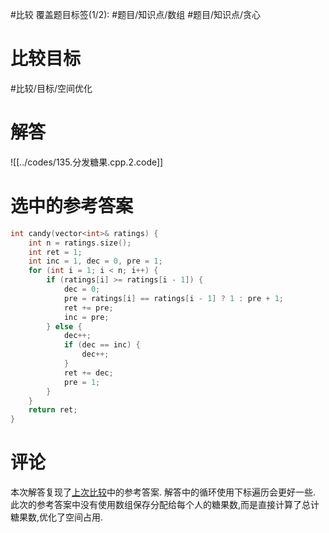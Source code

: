 #比较
覆盖题目标签(1/2): #题目/知识点/数组 #题目/知识点/贪心

# 比较目标

#比较/目标/空间优化

# 解答

![[../codes/135.分发糖果.cpp.2.code]]

# 选中的参考答案

```C++
int candy(vector<int>& ratings) {
	int n = ratings.size();
	int ret = 1;
	int inc = 1, dec = 0, pre = 1;
	for (int i = 1; i < n; i++) {
		if (ratings[i] >= ratings[i - 1]) {
			dec = 0;
			pre = ratings[i] == ratings[i - 1] ? 1 : pre + 1;
			ret += pre;
			inc = pre;
		} else {
			dec++;
			if (dec == inc) {
				dec++;
			}
			ret += dec;
			pre = 1;
		}
	}
	return ret;
}
```

# 评论

本次解答复现了[上次比较](135.分发糖果.cpp.1.cmp)中的参考答案.
解答中的循环使用下标遍历会更好一些.
此次的参考答案中没有使用数组保存分配给每个人的糖果数,而是直接计算了总计糖果数,优化了空间占用.
